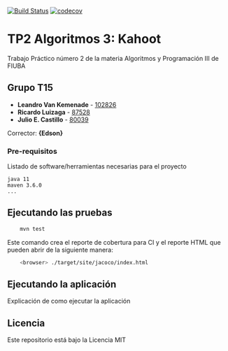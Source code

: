 [![Build Status](https://travis-ci.com/Algo3Tp2GrupoT15/Algoritmos-3-FIUBA-TP2.svg?branch=entrega1_version2)](https://travis-ci.com/Algo3Tp2GrupoT15/Algoritmos-3-FIUBA-TP2)
[![codecov](https://codecov.io/gh/fiuba/algo3_proyecto_base_tp2/branch/master/graph/badge.svg)](https://codecov.io/gh/fiuba/algo3_proyecto_base_tp2)



# TP2 Algoritmos 3: Kahoot

Trabajo Práctico número 2 de la materia Algoritmos y Programación III de FIUBA

## Grupo T15

* **Leandro Van Kemenade** - [102826](https://github.com/leanvanke)
* **Ricardo Luizaga** - [87528](https://github.com/integrante2)
* **Julio E. Castillo** - [80039](https://github.com/JulioCastillo1)

Corrector: **{Edson}**

### Pre-requisitos

Listado de software/herramientas necesarias para el proyecto

```
java 11
maven 3.6.0
...
```

## Ejecutando las pruebas

```bash
    mvn test
```

Este comando crea el reporte de cobertura para CI y el reporte HTML que pueden abrir de la siguiente manera:

```bash
    <browser> ./target/site/jacoco/index.html
```

## Ejecutando la aplicación

Explicación de como ejecutar la aplicación

## Licencia

Este repositorio está bajo la Licencia MIT
